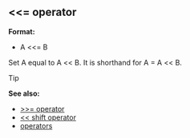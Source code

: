 ## <<= operator

**Format:**
+   A <<= B


Set A equal to A << B. It is shorthand for A = A << B.

> [!TIP] 
> **See also:**
> +   [>>= operator](/ref/operator/%3e%3e=.md) 
> +   [<< shift operator](/ref/operator/%3c%3c/shift.md) 
> +   [operators](/ref/operator.md) <!-- -->